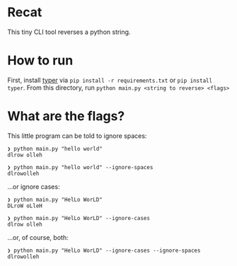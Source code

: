 # Recat
This tiny CLI tool reverses a python string.

# How to run
First, install [typer](https://typer.tiangolo.com/) via `pip install -r requirements.txt` or `pip install typer`.
From this directory, run `python main.py <string to reverse> <flags>`

# What are the flags?
This little program can be told to ignore spaces:
```
❯ python main.py "hello world"
dlrow olleh

❯ python main.py "hello world" --ignore-spaces
dlrowolleh
```

...or ignore cases:
```
❯ python main.py "HelLo WorLD"
DLroW oLleH

❯ python main.py "HelLo WorLD" --ignore-cases
dlrow olleh

```
...or, of course, both:
```
❯ python main.py "HelLo WorLD" --ignore-cases --ignore-spaces
dlrowolleh
```
